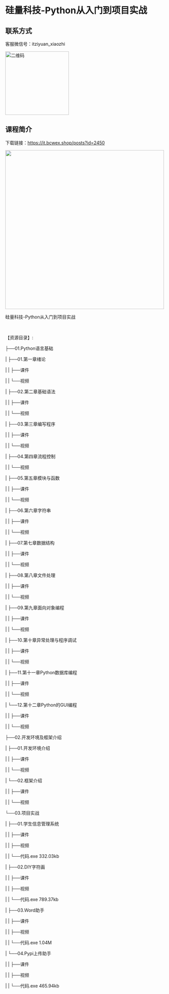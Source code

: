 # 硅量科技-Python从入门到项目实战

## 联系方式

客服微信号：itziyuan_xiaozhi

<img src="https://ziyuanyun.oss-cn-guangzhou.aliyuncs.com/common/20240614073449/666b82192834a.jpg" width="200" height="200" alt="二维码">

## 课程简介

下载链接：https://it.bcwex.shop/posts?id=2450

<img src="https://ziyuanyun.oss-cn-guangzhou.aliyuncs.com/yun/20240515184003/66449103157d2.jpg" width="500" alt="">

  硅量科技-Python从入门到项目实战



 &nbsp;

 【资源目录】:

 ├──01.Python语言基础

 | ├──01.第一章绪论

 | | ├──课件

 | | └──视频

 | ├──02.第二章基础语法

 | | ├──课件

 | | └──视频

 | ├──03.第三章编写程序

 | | ├──课件

 | | └──视频

 | ├──04.第四章流程控制

 | | └──视频

 | ├──05.第五章模块与函数

 | | ├──课件

 | | └──视频

 | ├──06.第六章字符串

 | | ├──课件

 | | └──视频

 | ├──07.第七章数据结构

 | | ├──课件

 | | └──视频

 | ├──08.第八章文件处理

 | | ├──课件

 | | └──视频

 | ├──09.第九章面向对象编程

 | | ├──课件

 | | └──视频

 | ├──10.第十章异常处理与程序调试

 | | ├──课件

 | | └──视频

 | ├──11.第十一章Python数据库编程

 | | ├──课件

 | | └──视频

 | └──12.第十二章Python的GUI编程

 | | ├──课件

 | | └──视频

 ├──02.开发环境及框架介绍

 | ├──01.开发环境介绍

 | | ├──课件

 | | └──视频

 | └──02.框架介绍

 | | ├──课件

 | | └──视频

 └──03.项目实战

 | ├──01.学生信息管理系统

 | | ├──课件

 | | ├──视频

 | | └──代码.exe 332.03kb

 | ├──02.DIY字符画

 | | ├──课件

 | | ├──视频

 | | └──代码.exe 789.37kb

 | ├──03.Word助手

 | | ├──课件

 | | ├──视频

 | | └──代码.exe 1.04M

 | └──04.Pypi上传助手

 | | ├──课件

 | | ├──视频

 | | └──代码.exe 465.94kb

  